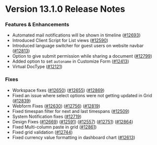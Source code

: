 # Version 13.1.0 Release Notes

### Features & Enhancements

- Automated mail notifications will be shown in timeline ([#12693](https://github.com/vhtfm/vhtfm/pull/12693))
- Introduced Client Script for List views ([#12590](https://github.com/vhtfm/vhtfm/pull/12590))
- Introduced language switcher for guest users on website navbar ([#12813](https://github.com/vhtfm/vhtfm/pull/12813))
- Option to give submit permission while sharing a document ([#12799](https://github.com/vhtfm/vhtfm/pull/12799))
- Added option to set `autoname` in Customize Form ([#12413](https://github.com/vhtfm/vhtfm/pull/12413))
- Virtual DocType ([#12121](https://github.com/vhtfm/vhtfm/pull/12121))

### Fixes

- Workspace fixes ([#12650](https://github.com/vhtfm/vhtfm/pull/12650)) ([#12655](https://github.com/vhtfm/vhtfm/pull/12655)) ([#12869](https://github.com/vhtfm/vhtfm/pull/12869))
- Fixed an issue where select options were not getting updated in Grid ([#12839](https://github.com/vhtfm/vhtfm/pull/12839))
- Webform Fixes ([#12630](https://github.com/vhtfm/vhtfm/pull/12630)) ([#12756](https://github.com/vhtfm/vhtfm/pull/12756)) ([#12819](https://github.com/vhtfm/vhtfm/pull/12819))
- Fixed timespan filter for next and last timespans ([#12509](https://github.com/vhtfm/vhtfm/pull/12509))
- System Notification fixes ([#12719](https://github.com/vhtfm/vhtfm/pull/12719))
- Design Fixes ([#12669](https://github.com/vhtfm/vhtfm/pull/12669)) ([#12591](https://github.com/vhtfm/vhtfm/pull/12591)) ([#12557](https://github.com/vhtfm/vhtfm/pull/12557)) ([#12751](https://github.com/vhtfm/vhtfm/pull/12751)) ([#12864](https://github.com/vhtfm/vhtfm/pull/12864))
- Fixed Multi-column paste in grid ([#12861](https://github.com/vhtfm/vhtfm/pull/12861))
- Fixed grid validation ([#12744](https://github.com/vhtfm/vhtfm/pull/12744))
- Fixed currency value formatting in dashboard chart ([#12613](https://github.com/vhtfm/vhtfm/pull/12613))
